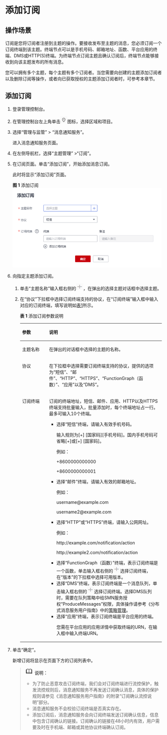 # 添加订阅<a name="smn_ug_0008"></a>

## 操作场景<a name="section3499028611828"></a>

订阅是您将订阅者注册到主题的操作。要接收发布至主题的消息，您必须订阅一个订阅终端到该主题。终端节点可以是手机号码、邮箱地址、函数、平台应用的终端、DMS或HTTP\(S\)终端。为终端节点订阅主题且确认订阅后，终端节点能够接收到向该主题发布的所有消息。

您可以拥有多个主题，每个主题有多个订阅者。当您需要向创建的主题添加订阅者以及删除订阅等操作，或者向已获取授权的主题添加订阅者时，可参考本章节。

## 添加订阅<a name="section66624127194914"></a>

1.  登录管理控制台。
2.  在管理控制台左上角单击![](figures/icon-region-3.png)图标，选择区域和项目。
3.  选择“管理与监管” \> “消息通知服务”。

    进入消息通知服务页面。

4.  在左侧导航栏，选择“主题管理” \>“订阅”。
5.  在订阅页面。单击“添加订阅”，开始添加消息订阅。

    此时将显示“添加订阅”页面。

    **图 1**  添加订阅<a name="fig5874310165112"></a>  
    ![](figures/添加订阅.png "添加订阅")

6.  向指定主题添加订阅。
    1.  单击“主题名称”输入框右侧的![](figures/icon-plus.png)，在弹出的选择主题对话框中选择主题。
    2.  在“协议”下拉框中选择订阅终端支持的协议，在“订阅终端”输入框中输入对应的订阅终端，填写说明如[表1](#table2272876216264)所示。

        **表 1**  添加订阅参数说明

        <a name="table2272876216264"></a>
        <table><thead align="left"><tr id="row4550804216264"><th class="cellrowborder" valign="top" width="18.990000000000002%" id="mcps1.2.3.1.1"><p id="p5005312516264"><a name="p5005312516264"></a><a name="p5005312516264"></a><strong id="b5030070116264"><a name="b5030070116264"></a><a name="b5030070116264"></a>参数</strong></p>
        </th>
        <th class="cellrowborder" valign="top" width="81.01%" id="mcps1.2.3.1.2"><p id="p4861508816264"><a name="p4861508816264"></a><a name="p4861508816264"></a><strong id="b2777129716264"><a name="b2777129716264"></a><a name="b2777129716264"></a>说明</strong></p>
        </th>
        </tr>
        </thead>
        <tbody><tr id="row9669750155910"><td class="cellrowborder" valign="top" width="18.990000000000002%" headers="mcps1.2.3.1.1 "><p id="p1384519585597"><a name="p1384519585597"></a><a name="p1384519585597"></a>主题名称</p>
        </td>
        <td class="cellrowborder" valign="top" width="81.01%" headers="mcps1.2.3.1.2 "><p id="p167015504594"><a name="p167015504594"></a><a name="p167015504594"></a>在弹出的对话框中选择的主题的名称。</p>
        </td>
        </tr>
        <tr id="row153044716264"><td class="cellrowborder" valign="top" width="18.990000000000002%" headers="mcps1.2.3.1.1 "><p id="p5558394516264"><a name="p5558394516264"></a><a name="p5558394516264"></a>协议</p>
        </td>
        <td class="cellrowborder" valign="top" width="81.01%" headers="mcps1.2.3.1.2 "><p id="zh-cn_topic_0043394871_p34500824131839"><a name="zh-cn_topic_0043394871_p34500824131839"></a><a name="zh-cn_topic_0043394871_p34500824131839"></a>在下拉框中选择需要订阅终端支持的协议，提供的选项为“短信”、“邮件”、“HTTP”、“HTTPS”、“FunctionGraph（函数）”、“应用”以及“DMS”。</p>
        </td>
        </tr>
        <tr id="row3620920716264"><td class="cellrowborder" valign="top" width="18.990000000000002%" headers="mcps1.2.3.1.1 "><p id="p1377403016264"><a name="p1377403016264"></a><a name="p1377403016264"></a>订阅终端</p>
        </td>
        <td class="cellrowborder" valign="top" width="81.01%" headers="mcps1.2.3.1.2 "><p id="p4204778416264"><a name="p4204778416264"></a><a name="p4204778416264"></a>订阅的终端地址，短信、邮件、应用、HTTP以及HTTPS终端支持批量输入，批量添加时，每个终端地址占一行。最多可输入10个终端。</p>
        <a name="ul4684327816264"></a><a name="ul4684327816264"></a><ul id="ul4684327816264"><li>选择“短信”终端，请输入有效手机号码。<p id="p5119305416264"><a name="p5119305416264"></a><a name="p5119305416264"></a>输入规则为[+] [国家码][手机号码]。国内手机号码可省略[+]或[+] [国家码]。</p>
        <p id="p5808430716264"><a name="p5808430716264"></a><a name="p5808430716264"></a>例如：</p>
        <p id="p5299671916264"><a name="p5299671916264"></a><a name="p5299671916264"></a>+8600000000000</p>
        <p id="p720842716264"><a name="p720842716264"></a><a name="p720842716264"></a>+8600000000001</p>
        </li><li>选择“邮件”终端，请输入有效的邮箱地址。<p id="p92860116264"><a name="p92860116264"></a><a name="p92860116264"></a>例如：</p>
        <p id="p835741116264"><a name="p835741116264"></a><a name="p835741116264"></a>username@example.com</p>
        <p id="p810783916264"><a name="p810783916264"></a><a name="p810783916264"></a>username2@example.com</p>
        </li><li>选择“HTTP”或“HTTPS”终端，请输入公网网址。<p id="p5275525916264"><a name="p5275525916264"></a><a name="p5275525916264"></a>例如：</p>
        <p id="p503528316264"><a name="p503528316264"></a><a name="p503528316264"></a>http://example.com/notification/action</p>
        <p id="p4531755416264"><a name="p4531755416264"></a><a name="p4531755416264"></a>http://example2.com/notification/action</p>
        </li><li>选择“FunctionGraph（函数）”终端，表示订阅终端是一个函数，单击输入框右侧的<a name="image18563101985716"></a><a name="image18563101985716"></a><span><img id="image18563101985716" src="figures/icon-plus-4.png"></span>选择订阅终端，在“版本”的下拉框中选择可用版本。</li><li>选择“DMS”终端，表示订阅终端是一个消息队列，单击输入框右侧的<a name="image188793502465"></a><a name="image188793502465"></a><span><img id="image188793502465" src="figures/icon-plus.png"></span>选择订阅终端。选择DMS队列时，需要在队列策略中给SMN服务授权“ProduceMessages”权限，具体操作请参考《分布式消息服务用户指南》中的<a href="https://support.huaweicloud.com/usermanual-dms/dms-ug-0312109.html" target="_blank" rel="noopener noreferrer">策略管理</a>。</li><li>选择“应用”终端，表示订阅终端是平台应用的终端。<p id="p1551753103013"><a name="p1551753103013"></a><a name="p1551753103013"></a>您需在平台应用的应用详情中获取终端的URN，在输入框中输入终端URN。</p>
        </li></ul>
        </td>
        </tr>
        </tbody>
        </table>

7.  单击“确定”。

    新增订阅将显示在页面下方的订阅列表中。

    >![](public_sys-resources/icon-note.gif) **说明：** 
    >-   为了防止恶意攻击订阅终端，我们会对订阅终端进行流控保护，触发流控规则后，消息通知服务不再发送订阅确认消息，具体的保护规则请参见《消息通知服务用户指南》的附录“订阅确认流控说明”部分。
    >-   消息通知服务不会校验订阅终端是否真实存在。
    >-   添加订阅后，消息通知服务会向订阅终端发送订阅确认信息，信息中包含订阅确认的链接。订阅确认的链接在48小时内有效，用户需要及时在手机端、邮箱或其他协议终端确认订阅。


